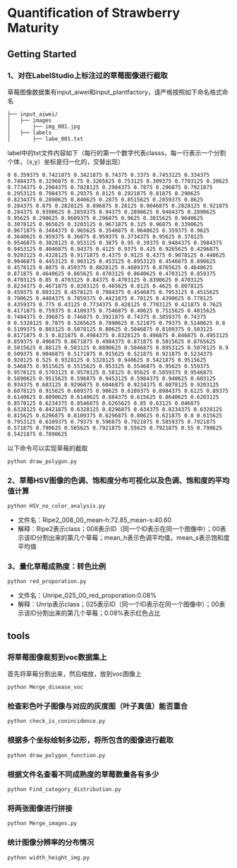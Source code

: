 # Quantification of Strawberry Maturity
## Getting Started
### 1、对在LabelStudio上标注过的草莓图像进行截取
草莓图像数据集有input_aiwei和input_plantfactory，请严格按照如下命名格式命名
```text
├── input_aiwei/
│   ├── images 
│       ├── img_001.jpg
│	├── labels
│       ├── labe_001.txt
```
label中的txt文件内容如下（每行的第一个数字代表classs，每一行表示一个分割个体，（x,y）坐标是归一化的，交替出现）

```text
0 0.359375 0.7421875 0.3421875 0.74375 0.3375 0.7453125 0.334375 0.7484375 0.3296875 0.75 0.3265625 0.753125 0.309375 0.7703125 0.30625 0.7734375 0.2984375 0.7828125 0.2984375 0.7875 0.296875 0.7921875 0.2953125 0.7984375 0.29375 0.8125 0.2921875 0.81875 0.290625 0.8234375 0.2890625 0.840625 0.2875 0.8515625 0.2859375 0.8625 0.284375 0.875 0.2828125 0.896875 0.28125 0.9046875 0.2828125 0.921875 0.284375 0.9390625 0.2859375 0.94375 0.2890625 0.9484375 0.2890625 0.95625 0.290625 0.9609375 0.296875 0.9625 0.3015625 0.9640625 0.3078125 0.965625 0.3203125 0.9671875 0.325 0.96875 0.3390625 0.9671875 0.3484375 0.965625 0.3546875 0.9640625 0.359375 0.9625 0.3640625 0.959375 0.36875 0.959375 0.3734375 0.95625 0.378125 0.9546875 0.3828125 0.953125 0.3875 0.95 0.39375 0.9484375 0.3984375 0.9453125 0.4046875 0.94375 0.4125 0.9375 0.425 0.9265625 0.4296875 0.9203125 0.4328125 0.9171875 0.4375 0.9125 0.4375 0.9078125 0.440625 0.9046875 0.4453125 0.903125 0.453125 0.8953125 0.4546875 0.890625 0.4578125 0.8875 0.459375 0.8828125 0.4609375 0.8765625 0.4640625 0.871875 0.4640625 0.865625 0.4703125 0.8640625 0.4703125 0.859375 0.4703125 0.85 0.4703125 0.84375 0.4703125 0.8390625 0.4703125 0.8234375 0.4671875 0.8203125 0.465625 0.8125 0.4625 0.8078125 0.459375 0.803125 0.4578125 0.7984375 0.4546875 0.7953125 0.4515625 0.790625 0.4484375 0.7859375 0.4421875 0.78125 0.4390625 0.778125 0.4359375 0.775 0.43125 0.7734375 0.428125 0.7703125 0.421875 0.7625 0.4171875 0.759375 0.4109375 0.7546875 0.40625 0.7515625 0.4015625 0.7484375 0.396875 0.746875 0.3921875 0.74375 0.3859375 0.74375
0 0.5328125 0.7875 0.5265625 0.7890625 0.521875 0.79375 0.5140625 0.8 0.5109375 0.803125 0.5078125 0.80625 0.5046875 0.8109375 0.503125 0.8171875 0.5 0.821875 0.4984375 0.8328125 0.496875 0.846875 0.4953125 0.859375 0.496875 0.8671875 0.4984375 0.871875 0.5015625 0.8765625 0.5015625 0.88125 0.503125 0.8890625 0.5046875 0.8953125 0.5078125 0.9 0.509375 0.9046875 0.5171875 0.915625 0.521875 0.921875 0.5234375 0.928125 0.525 0.9328125 0.5328125 0.940625 0.5421875 0.9515625 0.546875 0.9515625 0.5515625 0.953125 0.5546875 0.95625 0.559375 0.9578125 0.5703125 0.9578125 0.58125 0.95625 0.5859375 0.9546875 0.5890625 0.9515625 0.596875 0.9453125 0.5984375 0.940625 0.603125 0.934375 0.603125 0.9296875 0.6046875 0.9234375 0.6078125 0.9203125 0.6078125 0.915625 0.609375 0.90625 0.6109375 0.8984375 0.6125 0.89375 0.6140625 0.8890625 0.6140625 0.884375 0.615625 0.8640625 0.6203125 0.8578125 0.6234375 0.8546875 0.6265625 0.85 0.63125 0.846875 0.6328125 0.8421875 0.6328125 0.8296875 0.634375 0.8234375 0.6328125 0.815625 0.6296875 0.8109375 0.6296875 0.80625 0.621875 0.8 0.615625 0.7953125 0.6109375 0.79375 0.596875 0.7921875 0.5859375 0.7921875 0.571875 0.790625 0.565625 0.7921875 0.55625 0.7921875 0.55 0.790625 0.5421875 0.7890625

```

以下命令可以实现草莓的截取

```
python draw_polygon.py
```


### 2、草莓HSV图像的色调、饱和度分布可视化以及色调、饱和度的平均值计算

```
python HSV_no_color_analysis.py
```

- 文件名：Ripe2_008_00_mean-h:72.85_mean-s:40.60
- 解释：Ripe2表示class；008表示ID（同一个ID表示在同一个图像中）；00表示该ID分割出来的第几个草莓；mean_h表示色调平均值，mean_s表示饱和度平均值

### 3、量化草莓成熟度：转色比例

```
python red_proporation.py
```
- 文件名：Unripe_025_00_red_proporation:0.08% 
- 解释：Unrip表示class；025表示ID（同一个ID表示在同一个图像中）；00表示该ID分割出来的第几个草莓；0.08%表示红色占比

## tools

### 将草莓图像裁剪到voc数据集上

首先将草莓分割出来，然后缩放，放到voc图像上

```
python Merge_disease_voc
```



### 检查彩色叶子图像与对应的灰度图（叶子真值）能否重合

```
python check_is_conincidence.py
```
### 根据多个坐标绘制多边形，将所包含的图像进行截取

```
python draw_polygon_function.py
```
### 根据文件名查看不同成熟度的草莓数量各有多少

```
python Find_category_distribution.py
```
### 将两张图像进行拼接

```
python Merge_images.py
```
### 统计图像分辨率的分布情况

```
python width_height_img.py
```
